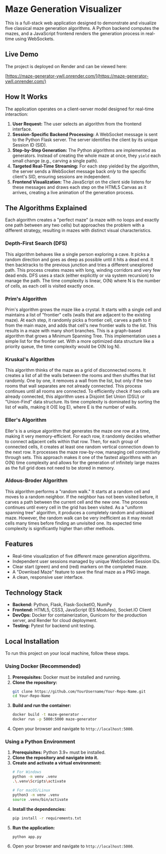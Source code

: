 # Maze Generation Visualizer

This is a full-stack web application designed to demonstrate and visualize five classical maze generation algorithms. A Python backend computes the mazes, and a JavaScript frontend renders the generation process in real-time using WebSockets.

## Live Demo

The project is deployed on Render and can be viewed here:

[https://maze-generator-ywll.onrender.com/](https://maze-generator-ywll.onrender.com/)

## How It Works

The application operates on a client-server model designed for real-time interaction:

1.  **User Request:** The user selects an algorithm from the frontend interface.
2.  **Session-Specific Backend Processing:** A WebSocket message is sent to the Python Flask server. The server identifies the client by its unique Session ID (SID).
3.  **Step-by-Step Generation:** The Python algorithms are implemented as generators. Instead of creating the whole maze at once, they `yield` each small change (e.g., carving a single path).
4.  **Targeted Real-Time Streaming:** For each step yielded by the algorithm, the server sends a WebSocket message back *only* to the specific client's SID, ensuring sessions are independent.
5.  **Frontend Visualization:** The JavaScript on the client side listens for these messages and draws each step on the HTML5 Canvas as it arrives, creating a live animation of the generation process.

## The Algorithms Explained

Each algorithm creates a "perfect maze" (a maze with no loops and exactly one path between any two cells) but approaches the problem with a different strategy, resulting in mazes with distinct visual characteristics.

### Depth-First Search (DFS)

This algorithm behaves like a single person exploring a cave. It picks a random direction and goes as deep as possible until it hits a dead end. It then backtracks to the previous junction and tries a different unexplored path. This process creates mazes with long, winding corridors and very few dead ends.
DFS uses a stack (either explicitly or via system recursion) to manage the path. The time complexity is linear, O(N) where N is the number of cells, as each cell is visited exactly once.

### Prim's Algorithm

Prim's algorithm grows the maze like a crystal. It starts with a single cell and maintains a list of "frontier" cells (walls that are adjacent to the existing maze). At each step, it randomly picks a frontier cell, carves a path to it from the main maze, and adds that cell's new frontier walls to the list. This results in a maze with many short branches.
This is a graph-based algorithm that grows a Minimum Spanning Tree. This implementation uses a simple list for the frontier set. With a more optimized data structure like a priority queue, the time complexity would be O(N log N).

### Kruskal's Algorithm

This algorithm thinks of the maze as a grid of disconnected rooms. It creates a list of all the walls between the rooms and then shuffles that list randomly. One by one, it removes a wall from the list, but only if the two rooms that wall separates are not already connected. This process continues until all rooms are connected.
To efficiently check if two cells are already connected, this algorithm uses a Disjoint Set Union (DSU) or "Union-Find" data structure. Its time complexity is dominated by sorting the list of walls, making it O(E log E), where E is the number of walls.

### Eller's Algorithm

Eller's is a unique algorithm that generates the maze one row at a time, making it very memory-efficient. For each row, it randomly decides whether to connect adjacent cells within that row. Then, for each group of connected cells, it creates at least one random vertical connection down to the next row.
It processes the maze row-by-row, managing cell connectivity through sets. This approach makes it one of the fastest algorithms with an O(N) time complexity and allows for the generation of infinitely large mazes as the full grid does not need to be stored in memory.

### Aldous-Broder Algorithm

This algorithm performs a "random walk." It starts at a random cell and moves to a random neighbor. If the neighbor has not been visited before, it carves a path between the current cell and the new one. The process continues until every cell in the grid has been visited.
As a "uniform spanning tree" algorithm, it produces a completely random and unbiased maze. However, the random walk can be very inefficient as it may revisit cells many times before finding an unvisited one. Its expected time complexity is significantly higher than other methods.

## Features

*   Real-time visualization of five different maze generation algorithms.
*   Independent user sessions managed by unique WebSocket Session IDs.
*   Clear start (green) and end (red) markers on the completed maze.
*   A "Download Maze" feature to save the final maze as a PNG image.
*   A clean, responsive user interface.

## Technology Stack

*   **Backend:** Python, Flask, Flask-SocketIO, NumPy
*   **Frontend:** HTML5, CSS3, JavaScript (ES Modules), Socket.IO Client
*   **DevOps:** Docker for containerization, Gunicorn for the production server, and Render for cloud deployment.
*   **Testing:** Pytest for backend unit testing.

## Local Installation

To run this project on your local machine, follow these steps.

### Using Docker (Recommended)

1.  **Prerequisites:** Docker must be installed and running.
2.  **Clone the repository:**
    ```bash
    git clone https://github.com/YourUsername/Your-Repo-Name.git
    cd Your-Repo-Name
    ```
3.  **Build and run the container:**
    ```bash
    docker build -t maze-generator .
    docker run -p 5000:5000 maze-generator
    ```
4.  Open your browser and navigate to `http://localhost:5000`.

### Using a Python Environment

1.  **Prerequisites:** Python 3.9+ must be installed.
2.  **Clone the repository and navigate into it.**
3.  **Create and activate a virtual environment:**
    ```bash
    # For Windows
    python -m venv .venv
    .\.venv\Scripts\activate

    # For macOS/Linux
    python3 -m venv .venv
    source .venv/bin/activate
    ```
4.  **Install the dependencies:**
    ```bash
    pip install -r requirements.txt
    ```
5.  **Run the application:**
    ```bash
    python app.py
    ```
6.  Open your browser and navigate to `http://localhost:5000`.
